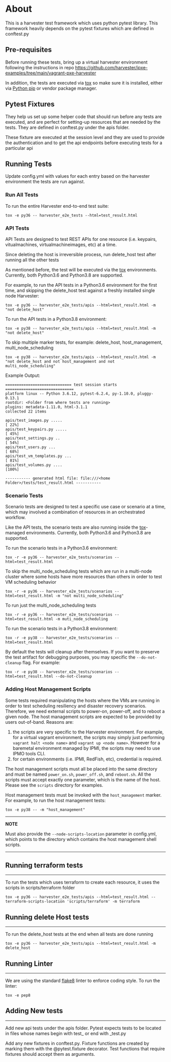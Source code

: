 # About 

This is a harvester test framework which uses python pytest library. This framework heavily depends on the pytest fixtures which are defined in conftest.py

## Pre-requisites

Before running these tests, bring up a virtual harvester environment following the instructions in repo https://github.com/harvester/ipxe-examples/tree/main/vagrant-pxe-harvester

In addition, the tests are executed via [tox][tox] so make sure it is installed,
either via [Python pip][pip] or vendor package manager.

## Pytest Fixtures

They help us set up some helper code that should run before any tests are executed, and are perfect for setting-up resources that are needed by the tests. They are defined in conftest.py under the apis folder.

These fixture are executed at the session level and they are used to provide the authentication and to get the api endpoints before executing tests for a particular api

## Running Tests

Update config.yml with values for each entry based on the harvester environment the tests are run against.

### Run All Tests

To run the entire Harvester end-to-end test suite:

```console
tox -e py36 -- harvester_e2e_tests --html=test_result.html
```

### API Tests 

API Tests are designed to test REST APIs for one resource (i.e. keypairs,
vitualmachines, virtualmachineimages, etc) at a time.

Since deleting the host is irreversible process, run delete_host test after 
running all the other tests

As mentioned before, the test will be executed via the [tox][tox]
environments. Currently, both Python3.6 and Python3.8 are supported.

For example, to run the API tests in a Python3.6 environment for the first time,
and skipping the delete_host test against a freshly installed single node Harvester:
```console
tox -e py36 -- harvester_e2e_tests/apis --html=test_result.html -m "not delete_host"
```

To run the API tests in a Python3.8 environment:
```console
tox -e py38 -- harvester_e2e_tests/apis --html=test_result.html -m "not delete_host"
```
To skip multiple marker tests, for example: delete_host, host_management, multi_node_scheduling
```console
tox -e py38 -- harvester_e2e_tests/apis --html=test_result.html -m "not delete_host and not host_management and not multi_node_scheduling"

```

Example Output:
```console
============================= test session starts ==============================
platform linux -- Python 3.6.12, pytest-6.2.4, py-1.10.0, pluggy-0.13.1
rootdir: <Folder from where tests are running> 
plugins: metadata-1.11.0, html-3.1.1
collected 22 items                                                             

apis/test_images.py .....                                                [ 22%]
apis/test_keypairs.py .....                                              [ 45%]
apis/test_settings.py ..                                                 [ 54%]
apis/test_users.py ...                                                   [ 68%]
apis/test_vm_templates.py ...                                            [ 81%]
apis/test_volumes.py ....                                                [100%]

----------- generated html file: file:///<home Folder>/tests/test_result.html -----------
```

### Scenario Tests

Scenario tests are designed to test a specific use case or scenario at a time,
which may involved a combination of resources in an orchestrated workflow.

Like the API tests, the scenario tests are also running inside the
[tox][tox]-managed environments. Currently, both Python3.6 and Python3.8 are
supported.

To run the scenario tests in a Python3.6 environment:
```console
tox -r -e py36 -- harvester_e2e_tests/scenarios --html=test_result.html
```

To skip the multi_node_scheduling tests which are run in a multi-node cluster where some
hosts have more resources than others in order to test VM scheduling behavior
```console
tox -r -e py36 -- harvester_e2e_tests/scenarios --html=test_result.html -m "not multi_node_scheduling"
```

To run just the multi_node_scheduling tests
```console
tox -r -e py36 -- harvester_e2e_tests/scenarios --html=test_result.html -m muti_node_scheduling
```

To run the scenario tests in a Python3.8 environment:
```console
tox -r -e py38 -- harvester_e2e_tests/scenarios --html=test_result.html
```
By default the tests will cleanup after themselves. If you want to preserve the
test artifact for debugging purposes, you may specific the `--do-not-cleanup`
flag. For example:
```console
tox -r -e py38 -- harvester_e2e_tests/scenarios --html=test_result.html --do-not-cleanup
```

### Adding Host Management Scripts

Some tests required manipulating the hosts where the VMs are running in order to
test scheduling resiliency and disaster recovery scenarios. Therefore, we need
external scripts to power-on, power-off, and to reboot a given node. The
host management scripts are expected to be provided by users out-of-band.
Reasons are:

1. the scripts are very specific to the Harvester environment. For example,
   for a virtual vagrant environment, the scripts may simply just performing
   `vagrant halt <node name>` and `vagrant up <node name>`. However for a
   baremetal environment managed by IPMI, the scripts may need to
   use IPMO tools CLI.
2. for certain environments (i.e. IPMI, RedFish, etc), credential is required.

The host management scripts must all be placed into the same directory and must
be named `power_on.sh`, `power_off.sh`, and `reboot.sh`. All the scripts must
accept exactly one parameter, which is the name of the host. Please see the
`scripts` directory for examples.

Host management tests must be invoked with the `host_management` marker.
For example, to run the host management tests:

```console
tox -e py38 -- -m "host_management"
```

---
**NOTE**

Must also provide the `--node-scripts-location` parameter in config.yml, which points to the
directory which contains the host management shell scripts.

---

## Running terraform tests
---------------------------

To run the tests which uses terraform to create each resource, it uses the 
scripts in scripts/terraform folder
```console
tox -e py36 -- harvester_e2e_tests/apis --html=test_result.html --terraform-scripts-location 'scripts/terraform' -m terraform
```

## Running delete Host tests
----------------------------

To run the delete_host tests at the end when all tests are done running
```console
tox -e py36 -- harvester_e2e_tests/apis --html=test_result.html -m delete_host
```

## Running Linter
-----------------

We are using the standard [flake8][flake8] linter to enforce coding style. To
run the linter:

```console
tox -e pep8
```

## Adding New tests
--------------------

Add new api tests under the apis folder. Pytest expects tests to be located in files whose names begin with test_ or end with _test.py

Add any new fixtures in conftest.py. Fixture functions are created by marking them with the @pytest.fixture decorator. Test functions that require fixtures should accept them as arguments.

[tox]: https://tox.readthedocs.io/en/latest/
[pip]: https://pip.pypa.io/en/stable/
[flake8]: https://flake8.pycqa.org/en/latest/

